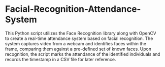 # Facial-Recognition-Attendance-System
This Python script utilizes the Face Recognition library along with OpenCV to create a real-time attendance system based on facial recognition.
The system captures video from a webcam and identifies faces within the frame, comparing them against a pre-defined set of known faces. 
Upon recognition, the script marks the attendance of the identified individuals and records the timestamp in a CSV file for later reference.
